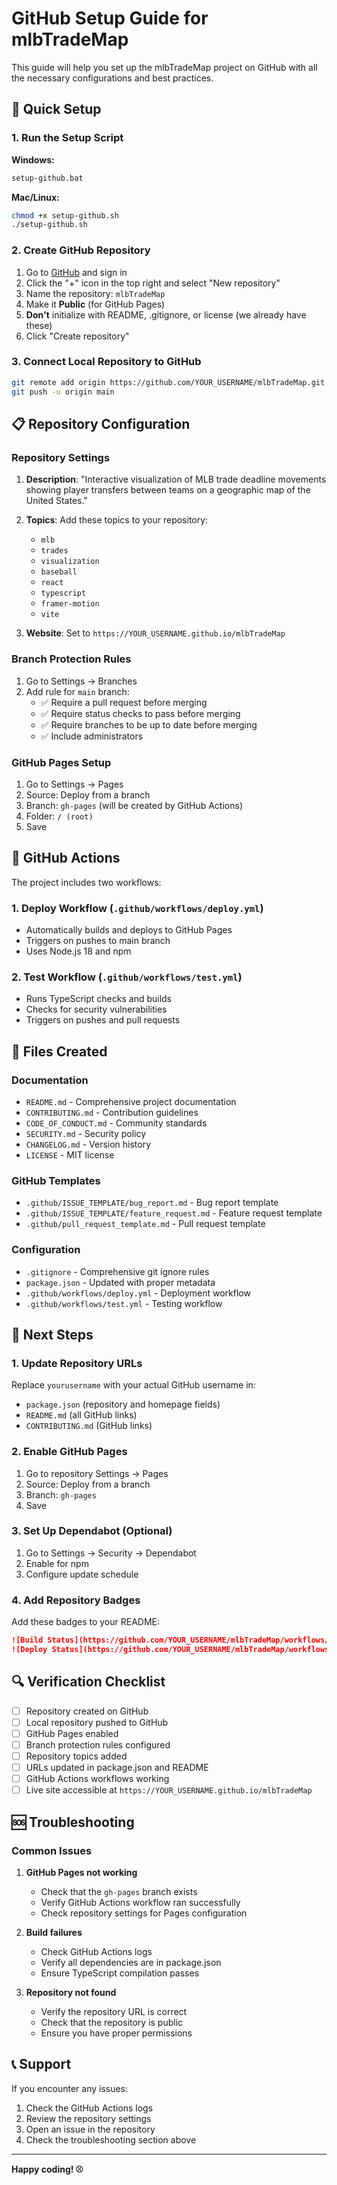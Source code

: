 # GitHub Setup Guide for mlbTradeMap

This guide will help you set up the mlbTradeMap project on GitHub with all the necessary configurations and best practices.

## 🚀 Quick Setup

### 1. Run the Setup Script

**Windows:**
```bash
setup-github.bat
```

**Mac/Linux:**
```bash
chmod +x setup-github.sh
./setup-github.sh
```

### 2. Create GitHub Repository

1. Go to [GitHub](https://github.com) and sign in
2. Click the "+" icon in the top right and select "New repository"
3. Name the repository: `mlbTradeMap`
4. Make it **Public** (for GitHub Pages)
5. **Don't** initialize with README, .gitignore, or license (we already have these)
6. Click "Create repository"

### 3. Connect Local Repository to GitHub

```bash
git remote add origin https://github.com/YOUR_USERNAME/mlbTradeMap.git
git push -u origin main
```

## 📋 Repository Configuration

### Repository Settings

1. **Description**: "Interactive visualization of MLB trade deadline movements showing player transfers between teams on a geographic map of the United States."

2. **Topics**: Add these topics to your repository:
   - `mlb`
   - `trades`
   - `visualization`
   - `baseball`
   - `react`
   - `typescript`
   - `framer-motion`
   - `vite`

3. **Website**: Set to `https://YOUR_USERNAME.github.io/mlbTradeMap`

### Branch Protection Rules

1. Go to Settings → Branches
2. Add rule for `main` branch:
   - ✅ Require a pull request before merging
   - ✅ Require status checks to pass before merging
   - ✅ Require branches to be up to date before merging
   - ✅ Include administrators

### GitHub Pages Setup

1. Go to Settings → Pages
2. Source: Deploy from a branch
3. Branch: `gh-pages` (will be created by GitHub Actions)
4. Folder: `/ (root)`
5. Save

## 🔧 GitHub Actions

The project includes two workflows:

### 1. Deploy Workflow (`.github/workflows/deploy.yml`)
- Automatically builds and deploys to GitHub Pages
- Triggers on pushes to main branch
- Uses Node.js 18 and npm

### 2. Test Workflow (`.github/workflows/test.yml`)
- Runs TypeScript checks and builds
- Checks for security vulnerabilities
- Triggers on pushes and pull requests

## 📝 Files Created

### Documentation
- `README.md` - Comprehensive project documentation
- `CONTRIBUTING.md` - Contribution guidelines
- `CODE_OF_CONDUCT.md` - Community standards
- `SECURITY.md` - Security policy
- `CHANGELOG.md` - Version history
- `LICENSE` - MIT license

### GitHub Templates
- `.github/ISSUE_TEMPLATE/bug_report.md` - Bug report template
- `.github/ISSUE_TEMPLATE/feature_request.md` - Feature request template
- `.github/pull_request_template.md` - Pull request template

### Configuration
- `.gitignore` - Comprehensive git ignore rules
- `package.json` - Updated with proper metadata
- `.github/workflows/deploy.yml` - Deployment workflow
- `.github/workflows/test.yml` - Testing workflow

## 🎯 Next Steps

### 1. Update Repository URLs

Replace `yourusername` with your actual GitHub username in:
- `package.json` (repository and homepage fields)
- `README.md` (all GitHub links)
- `CONTRIBUTING.md` (GitHub links)

### 2. Enable GitHub Pages

1. Go to repository Settings → Pages
2. Source: Deploy from a branch
3. Branch: `gh-pages`
4. Save

### 3. Set Up Dependabot (Optional)

1. Go to Settings → Security → Dependabot
2. Enable for npm
3. Configure update schedule

### 4. Add Repository Badges

Add these badges to your README:

```markdown
![Build Status](https://github.com/YOUR_USERNAME/mlbTradeMap/workflows/Test%20and%20Lint/badge.svg)
![Deploy Status](https://github.com/YOUR_USERNAME/mlbTradeMap/workflows/Deploy%20to%20GitHub%20Pages/badge.svg)
```

## 🔍 Verification Checklist

- [ ] Repository created on GitHub
- [ ] Local repository pushed to GitHub
- [ ] GitHub Pages enabled
- [ ] Branch protection rules configured
- [ ] Repository topics added
- [ ] URLs updated in package.json and README
- [ ] GitHub Actions workflows working
- [ ] Live site accessible at `https://YOUR_USERNAME.github.io/mlbTradeMap`

## 🆘 Troubleshooting

### Common Issues

1. **GitHub Pages not working**
   - Check that the `gh-pages` branch exists
   - Verify GitHub Actions workflow ran successfully
   - Check repository settings for Pages configuration

2. **Build failures**
   - Check GitHub Actions logs
   - Verify all dependencies are in package.json
   - Ensure TypeScript compilation passes

3. **Repository not found**
   - Verify the repository URL is correct
   - Check that the repository is public
   - Ensure you have proper permissions

## 📞 Support

If you encounter any issues:
1. Check the GitHub Actions logs
2. Review the repository settings
3. Open an issue in the repository
4. Check the troubleshooting section above

---

**Happy coding! ⚾** 